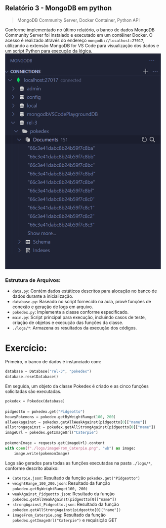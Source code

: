 ## Relatório 3 - MongoDB em python
> MongoDB Community Server, Docker Container, Python API

Conforme implementado no último relatório, o banco de dados MongoDB Community Server foi instalado e executado em um contêiner Docker. O acesso é realizado através do endereço `mongodb://localhost:27017`, utilizando a extensão MongoDB for VS Code para visualização dos dados e um script Python para execução da lógica.
![dbimage](image.png)  

### Estrutura de Arquivos:
* `data.py`: Contém dados estáticos descritos para alocação no banco de dados durante a inicialização.
* `database.py`: Baseado no script fornecido na aula, provê funções de conexão e geração de logs em arquivo.
* `pokedex.py`: Implementa a classe conforme especificado.
* `main.py`: Script principal para execução, incluindo casos de teste, criação de objetos e execução das funções da classe.
* `./logs/*`: Armazena os resultados da execução dos códigos.

# Exercício:
Primeiro, o banco de dados é instanciado com:
```py
database = Database("rel-3", "pokedex") 
database.resetDatabase()
```
Em seguida, um objeto da classe Pokedex é criado e as cinco funções solicitadas são executadas.
```py
pokedex = Pokedex(database)

pidgeotto = pokedex.get("Pidgeotto")
heavyPokemons = pokedex.getByWeightRange(100, 200)
allweakagainst = pokedex.getAllWeakAgainst(pidgeotto[0]["name"])
allstrongagainst = pokedex.getAllStrongAgainst(pidgeotto[0]["name"])
imageUrl = pokedex.getImageUrl("Caterpie")

pokemonImage = requests.get(imageUrl).content
with open(f"./logs/imageFrom_Caterpie.png", "wb") as image:
    image.write(pokemonImage)
```

Logs são gerados para todas as funções executadas na pasta `./logs/*`, conforme descrito abaixo:  
- `Caterpie.json`: Resultado da função `pokedex.get("Pidgeotto")`
- `weightRange_100_200.json`: Resultado da função `pokedex.getByWeightRange(100, 200)`
- `weakAgainst_Pidgeotto.json`: Resultado da função `pokedex.getAllWeakAgainst(pidgeotto[0]["name"])`
- `strongAgainst_Pidgeotto.json`: Resultado da função `pokedex.getAllStrongAgainst(pidgeotto[0]["name"])`
- `imageFrom_Caterpie.png`: Resultado da função `pokedex.getImageUrl("Caterpie")` e requisição GET